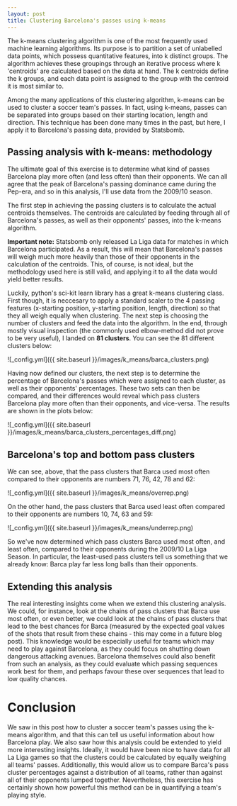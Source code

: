 ```yaml
---
layout: post
title: Clustering Barcelona's passes using k-means
---
```


The k-means clustering algorithm is one of the most frequently used machine learning algorithms. Its purpose is to partition a set of unlabelled data points, which possess quantitative features, into k distinct groups. The algorithm achieves these groupings through an iterative process where k 'centroids' are calculated based on the data at hand. The k centroids define the k groups, and each data point is assigned to the group with the centroid it is most similar to. 

Among the many applications of this clustering algorithm, k-means can be used to cluster a soccer team's passes. In fact, using k-means, passes can be separated into groups based on their starting location, length and direction. This technique has been done many times in the past, but here, I apply it to Barcelona's passing data, provided by Statsbomb. 

## Passing analysis with k-means: methodology 

The ultimate goal of this exercise is to determine what kind of passes Barcelona play more often (and less often) than their opponents. We can all agree that the peak of Barcelona's passing dominance came during the Pep-era, and so in this analysis, I'll use data from the 2009/10 season.

The first step in achieving the passing clusters is to calculate the actual centroids themselves. The centroids are calculated by feeding through all of Barcelona's passes, as well as their opponents' passes, into the k-means algorithm. 

**Important note:** Statsbomb only released La Liga data for matches in which Barcelona participated. As a result, this will mean that Barcelona's passes will weigh much more heavily than those of their opponents in the calculation of the centroids. This, of course, is not ideal, but the methodology used here is still valid, and applying it to all the data would yield better results.

Luckily, python's sci-kit learn library has a great k-means clustering class. First though, it is neccesary to apply a standard scaler to the 4 passing features (x-starting position, y-starting position, length, direction) so that they all weigh equally when clustering. The next step is choosing the number of clusters and feed the data into the algorithm. In the end, through mostly visual inspection (the commonly used elbow-method did not prove to be very useful), I landed on **81 clusters**. You can see the 81 different clusters below: 

![_config.yml]({{ site.baseurl }}/images/k_means/barca_clusters.png)

Having now defined our clusters, the next step is to determine the percentage of Barcelona's passes which were assigned to each cluster, as well as their opponents' percentages. These two sets can then be compared, and their differences would reveal which pass clusters Barcelona play more often than their opponents, and vice-versa. The results are shown in the plots below:

![_config.yml]({{ site.baseurl }}/images/k_means/barca_clusters_percentages_diff.png)

## Barcelona's top and bottom pass clusters

We can see, above, that the pass clusters that Barca used most often compared to their opponents are numbers 71, 76, 42, 78 and 62: 

![_config.yml]({{ site.baseurl }}/images/k_means/overrep.png)

On the other hand, the pass clusters that Barca used least often compared to their opponents are numbers 10, 74, 63 and 59: 

![_config.yml]({{ site.baseurl }}/images/k_means/underrep.png)

So we've now determined which pass clusters Barca used most often, and least often, compared to their opponents during the 2009/10 La Liga Season. In particular, the least-used pass clusters tell us something that we already know: Barca play far less long balls than their opponents. 

## Extending this analysis

The real interesting insights come when we extend this clustering analysis. We could, for instance, look at the chains of pass clusters that Barca use most often, or even better, we could look at the chains of pass clusters that lead to the best chances for Barca (measured by the expected goal values of the shots that result from these chains - this may come in a future blog post). This knowledge would be especially useful for teams which may need to play against Barcelona, as they could focus on shutting down dangerous attacking avenues. Barcelona themselves could also benefit from such an analysis, as they could evaluate which passing sequences work best for them, and perhaps favour these over sequences that lead to low quality chances.

# Conclusion

We saw in this post how to cluster a soccer team's passes using the k-means algorithm, and that this can tell us useful information about how Barcelona play. We also saw how this analysis could be extended to yield more interesting insights. Ideally, it would have been nice to have data for all La Liga games so that the clusters could be calculated by equally weighing all teams' passes. Additionally, this would allow us to compare Barca's pass cluster percentages against a distribution of all teams, rather than against all of their opponents lumped together. Nevertheless, this exercise has certainly shown how powerful this method can be in quantifying a team's playing style. 
